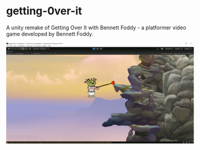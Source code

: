 # getting-0ver-it

A unity remake of Getting Over It with Bennett Foddy - a platformer video game developed by Bennett Foddy.

![Screenshot](./screenshot.jpg)
